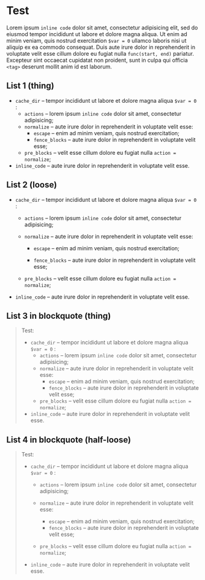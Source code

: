 # Test

Lorem ipsum `inline code` dolor sit amet, consectetur adipisicing elit, sed do eiusmod
tempor incididunt ut labore et dolore magna aliqua. Ut enim ad minim veniam,
quis nostrud exercitation `$var = 0` ullamco laboris nisi ut aliquip ex ea commodo
consequat. Duis aute irure dolor in reprehenderit in voluptate velit esse
cillum dolore eu fugiat nulla `func(start, end)` pariatur. Excepteur sint occaecat cupidatat non
proident, sunt in culpa qui officia `<tag>` deserunt mollit anim id est laborum.

## List 1 (thing)

- `cache_dir` – tempor incididunt ut labore et dolore magna aliqua `$var = 0` :
  - `actions` – lorem ipsum `inline code` dolor sit amet, consectetur adipisicing;
  - `normalize` – aute irure dolor in reprehenderit in voluptate velit esse:
    - `escape` – enim ad minim veniam, quis nostrud exercitation;
    - `fence_blocks` – aute irure dolor in reprehenderit in voluptate velit esse;
  - `pre_blocks` – velit esse cillum dolore eu fugiat nulla `action = normalize`;
- `inline_code` – aute irure dolor in reprehenderit in voluptate velit esse.

## List 2 (loose)

- `cache_dir` – tempor incididunt ut labore et dolore magna aliqua `$var = 0` :

  - `actions` – lorem ipsum `inline code` dolor sit amet, consectetur adipisicing;

  - `normalize` – aute irure dolor in reprehenderit in voluptate velit esse:

    - `escape` – enim ad minim veniam, quis nostrud exercitation;

    - `fence_blocks` – aute irure dolor in reprehenderit in voluptate velit esse;

  - `pre_blocks` – velit esse cillum dolore eu fugiat nulla `action = normalize`;

- `inline_code` – aute irure dolor in reprehenderit in voluptate velit esse.

## List 3 in blockquote (thing)

> Test:
>
> - `cache_dir` – tempor incididunt ut labore et dolore magna aliqua `$var = 0` :
>   - `actions` – lorem ipsum `inline code` dolor sit amet, consectetur adipisicing;
>   - `normalize` – aute irure dolor in reprehenderit in voluptate velit esse:
>     - `escape` – enim ad minim veniam, quis nostrud exercitation;
>     - `fence_blocks` – aute irure dolor in reprehenderit in voluptate velit esse;
>   - `pre_blocks` – velit esse cillum dolore eu fugiat nulla `action = normalize`;
> - `inline_code` – aute irure dolor in reprehenderit in voluptate velit esse.

## List 4 in blockquote (half-loose)

> Test:
>
> - `cache_dir` – tempor incididunt ut labore et dolore magna aliqua `$var = 0` :
> 
>   - `actions` – lorem ipsum `inline code` dolor sit amet, consectetur adipisicing;
>   - `normalize` – aute irure dolor in reprehenderit in voluptate velit esse:
> 
>     - `escape` – enim ad minim veniam, quis nostrud exercitation;
>     - `fence_blocks` – aute irure dolor in reprehenderit in voluptate velit esse;
>   - `pre_blocks` – velit esse cillum dolore eu fugiat nulla `action = normalize`;
> - `inline_code` – aute irure dolor in reprehenderit in voluptate velit esse.
